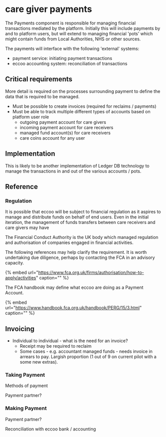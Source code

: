 # care giver payments

The Payments component is responsible for managing financial transactions mediated by the platform. Initially this will include payments by and to platform users, but will extend to managing financial 'pots' which might contain funds from Local Authorities, NHS or other sources.

The payments will interface with the following 'external' systems:

* payment service: initiating payment transactions
* eccoo accounting system: reconciliation of transactions

## Critical requirements

More detail is required on the processes surrounding payment to define the data that is required to be managed.

* Must be possible to create invoices \(required for reclaims / payments\)
* Must be able to track multiple different types of accounts based on platform user role
  * outgoing payment account for care givers
  * incoming payment account for care receivers
  * managed fund account\(s\) for care receivers 
  * care coins account for any user

## Implementation

This is likely to be another implementation of Ledger DB technology to manage the transactions in and out of the various accounts / pots.

## Reference

### Regulation

It is possible that eccoo will be subject to financial regulation as it aspires to manage and distribute funds on behalf of end users. Even in the initial iteration, the management of funds transfers between care receivers and care givers may have

The Financial Conduct Authority is the UK body which managed regulation and authorisation of companies engaged in financial activities.

The following references may help clarify the requirement. It is worth undertaking due diligence, perhaps by contacting the FCA in an advisory capacity.

{% embed url="https://www.fca.org.uk/firms/authorisation/how-to-apply/activities" caption="" %}

The FCA handbook may define what eccoo are doing as a Payment Account.

{% embed url="https://www.handbook.fca.org.uk/handbook/PERG/15/3.html" caption="" %}

## Invoicing

* Individual to individual - what is the need for an invoice?
  * Receipt may be required to reclaim
  * Some cases - e.g. accountant managed funds - needs invoice in arrears to pay. Largish proportion \(1 out of 9 on current pilot with a some new extras\).

### Taking Payment

Methods of payment

Payment partner?

### Making Payment

Payment partner?

Reconciliation with eccoo bank / accounting

